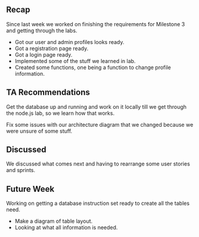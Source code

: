## Recap
Since last week we worked on finishing the requirements for Milestone 3 and getting through the labs.
- Got our user and admin profiles looks ready.
- Got a registration page ready.
- Got a login page ready.
- Implemented some of the stuff we learned in lab.
- Created some functions, one being a function to change profile information.

## TA Recommendations
Get the database up and running and work on it locally till we get through the node.js lab, so we learn how that works.

Fix some issues with our architecture diagram that we changed because we were unsure of some stuff.

## Discussed
We discussed what comes next and having to rearrange some user stories and sprints.
## Future Week
Working on getting a database instruction set ready to create all the tables need.
- Make a diagram of table layout.
- Looking at what all information is needed.


&nbsp;&nbsp;&nbsp;&nbsp;&nbsp;&nbsp;
